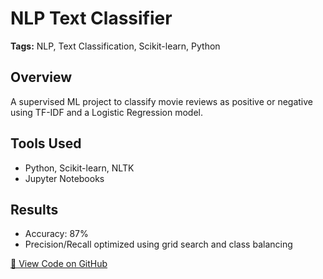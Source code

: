 # NLP Text Classifier

**Tags:** NLP, Text Classification, Scikit-learn, Python

## Overview

A supervised ML project to classify movie reviews as positive or negative using TF-IDF and a Logistic Regression model.

## Tools Used

- Python, Scikit-learn, NLTK
- Jupyter Notebooks

## Results

- Accuracy: 87%
- Precision/Recall optimized using grid search and class balancing

[🔗 View Code on GitHub](https://github.com/yourusername/nlp-text-classifier)
